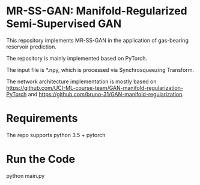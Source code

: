 # MR-SS-GAN: Manifold-Regularized Semi-Supervised GAN
This repository implements MR-SS-GAN in the application of gas-bearing reservoir prediction.

The repository is mainly implemented based on PyTorch. 

The input file is *.npy, which is processed via Synchrosqueezing Transform. 

The network architecture implementation is mostly based on https://github.com/UCI-ML-course-team/GAN-manifold-regularization-PyTorch and https://github.com/bruno-31/GAN-manifold-regularization.
#  Requirements
The repo supports python 3.5 + pytorch

# Run the Code
python main.py
